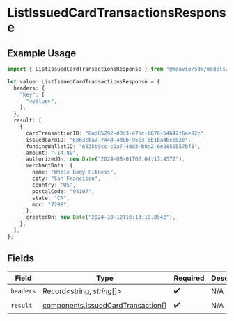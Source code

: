 # ListIssuedCardTransactionsResponse

## Example Usage

```typescript
import { ListIssuedCardTransactionsResponse } from "@moovio/sdk/models/operations";

let value: ListIssuedCardTransactionsResponse = {
  headers: {
    "key": [
      "<value>",
    ],
  },
  result: [
    {
      cardTransactionID: "8ad85292-d0d3-47bc-b670-54642f6ae92c",
      issuedCardID: "6863cba7-744d-4d0b-95e3-5b1ba4bec82e",
      fundingWalletID: "6835b9cc-c2a7-40d3-b0a2-0e2850557bf8",
      amount: "-14.89",
      authorizedOn: new Date("2024-08-01T02:04:13.457Z"),
      merchantData: {
        name: "Whole Body Fitness",
        city: "San Francisco",
        country: "US",
        postalCode: "94107",
        state: "CA",
        mcc: "7298",
      },
      createdOn: new Date("2024-10-12T16:13:10.854Z"),
    },
  ],
};
```

## Fields

| Field                                                                                  | Type                                                                                   | Required                                                                               | Description                                                                            |
| -------------------------------------------------------------------------------------- | -------------------------------------------------------------------------------------- | -------------------------------------------------------------------------------------- | -------------------------------------------------------------------------------------- |
| `headers`                                                                              | Record<string, *string*[]>                                                             | :heavy_check_mark:                                                                     | N/A                                                                                    |
| `result`                                                                               | [components.IssuedCardTransaction](../../models/components/issuedcardtransaction.md)[] | :heavy_check_mark:                                                                     | N/A                                                                                    |